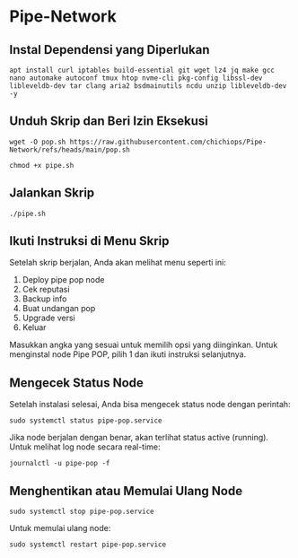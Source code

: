 # Pipe-Network

## Instal Dependensi yang Diperlukan
```
apt install curl iptables build-essential git wget lz4 jq make gcc nano automake autoconf tmux htop nvme-cli pkg-config libssl-dev libleveldb-dev tar clang aria2 bsdmainutils ncdu unzip libleveldb-dev -y
```
## Unduh Skrip dan Beri Izin Eksekusi

```
wget -O pop.sh https://raw.githubusercontent.com/chichiops/Pipe-Network/refs/heads/main/pop.sh
```
```
chmod +x pipe.sh
```
##  Jalankan Skrip
```
./pipe.sh 
```
## Ikuti Instruksi di Menu Skrip
Setelah skrip berjalan, Anda akan melihat menu seperti ini:
1. Deploy pipe pop node
2. Cek reputasi
3. Backup info
4. Buat undangan pop
5. Upgrade versi
6. Keluar

Masukkan angka yang sesuai untuk memilih opsi yang diinginkan. Untuk menginstal node Pipe POP, pilih 1 dan ikuti instruksi selanjutnya.

## Mengecek Status Node 
Setelah instalasi selesai, Anda bisa mengecek status node dengan perintah:
```
sudo systemctl status pipe-pop.service
```
Jika node berjalan dengan benar, akan terlihat status active (running). Untuk melihat log node secara real-time:
```
journalctl -u pipe-pop -f
```
## Menghentikan atau Memulai Ulang Node
```
sudo systemctl stop pipe-pop.service
```
Untuk memulai ulang node:
```
sudo systemctl restart pipe-pop.service
```
